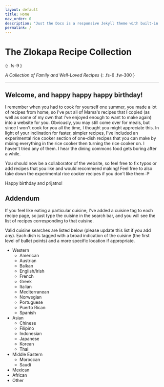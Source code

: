 ```yaml
---
layout: default
title: Home
nav_order: 0
description: "Just the Docs is a responsive Jekyll theme with built-in search that is easily customizable and hosted on GitHub Pages."
permalink: /
---
```


# The Zlokapa Recipe Collection
{: .fs-9 }

<i>A Collection of Family and Well-Loved Recipes</i>
{: .fs-6 .fw-300 }

---

## Welcome, and happy happy happy birthday!

I remember when you had to cook for yourself one summer, you made a lot of recipes from home, 
so I've put all of Mama's recipes that I copied (as well as some of my own that I've enjoyed 
enough to want to make again) into a website for you. Obviously, you may still come over for meals, 
but since I won't cook for you all the time, I thought you might appreciate this. In light of
your inclination for faster, simpler recipes, I've included an experimental rice cooker
section of one-dish recipes that you can make by mixing everything in the rice cooker then
turning the rice cooker on. I haven't tried any of them. I hear the  dining commons food 
gets boring after a while.

You should now be a collaborator of the website, so feel free to fix typos or add recipes 
that you like and would recommend making! Feel free to also take down the experimental rice
cooker recipes if you don't like them :P

Happy birthday and prijatno!

## Addendum

If you feel like eating a particular cuisine, I've added a cuisine tag to each recipe page,
so just type the cuisine in the search bar, and you will see the list of recipes corresponding to
that cuisine.

Valid cuisine searches are listed below (please update this list if you add any). Each dish is tagged
with a broad indication of the cuisine (the first level of bullet points) and a more specific location
if appropriate.

<ul>
	<li>Western
		<ul>
			<li>American</li>
			<li>Austrian</li>
			<li>Balkan</li>
			<li>English/Irish</li>
			<li>French</li>
			<li>Greek</li>
			<li>Italian</li>
			<li>Mediterranean</li>
			<li>Norwegian</li>
			<li>Portuguese</li>
			<li>Puerto Rican</li>
			<li>Spanish</li>
		</ul>
	</li>
	<li>Asian
		<ul>
			<li>Chinese</li>
			<li>Filipino</li>
			<li>Indonesian</li>
			<li>Japanese</li>
			<li>Korean</li>
			<li>Thai</li>
		</ul>
	</li>
	<li>Middle Eastern
		<ul>
			<li>Moroccan</li>
			<li>Saudi</li>
		</ul>
	</li>
	<li>Mexican</li>
	<li>African</li>
	<li>Other</li>
</ul>